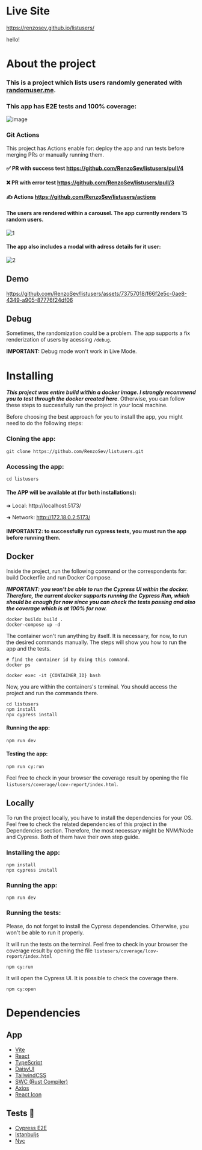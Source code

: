 # Live Site
https://renzosev.github.io/listusers/

hello!

# About the project
### This is a project which lists users randomly generated with [randomuser.me](https://randomuser.me/documentation).

### This app has E2E tests and 100% coverage:
![image](https://github.com/RenzoSev/listusers/assets/73757018/31a23f56-7ca1-4a8e-b119-bff57445bfbc)

### Git Actions
This project has Actions enable for: deploy the app and run tests before merging PRs or manually running them.

#### ✅ PR with success test https://github.com/RenzoSev/listusers/pull/4
#### ❌ PR with error test https://github.com/RenzoSev/listusers/pull/3
#### ✍️ Actions https://github.com/RenzoSev/listusers/actions

#### The users are rendered within a carousel. The app currently renders 15 random users.
![1](https://github.com/RenzoSev/listusers/assets/73757018/4f956bfd-6ee8-49ef-a416-acfd6d197c59)

#### The app also includes a modal with adress details for it user:
![2](https://github.com/RenzoSev/listusers/assets/73757018/a566382a-0a27-43b3-8664-62e29ee61147)

## Demo
https://github.com/RenzoSev/listusers/assets/73757018/f66f2e5c-0ae8-4349-a905-87776f24df06

## Debug
Sometimes, the randomization could be a problem. The app supports a fix renderization of users by acessing `/debug`.

**IMPORTANT:** Debug mode won't work in Live Mode.

# Installing

_**This project was entire build within a docker image. I strongly recommend you to test through the docker created here**_. Otherwise, you can follow these steps to successfully run the project in your local machine.

Before choosing the best approach for you to install the app, you might need to do the following steps:

### Cloning the app:
```
git clone https://github.com/RenzoSev/listusers.git
```

### Accessing the app:
```
cd listusers
```

#### The APP will be available at (for both installations):

  ➜  Local:   http://localhost:5173/

  ➜  Network: http://172.18.0.2:5173/

#### IMPORTANT2: to successfully run cypress tests, you must run the app before running them.

## Docker
Inside the project, run the following command or the correspondents for: build Dockerfile and run Docker Compose.

***IMPORTANT: you won't be able to run the Cypress UI within the docker. Therefore, the current docker supports running the Cypress Run, which should be enough for now since you can check the tests passing and also the coverage which is at 100% for now.***

```
docker buildx build .
docker-compose up -d
```

The container won't run anything by itself. It is necessary, for now, to run the desired commands manually. The steps will show you how to run the app and the tests.

```
# find the container id by doing this command.
docker ps
```

```
docker exec -it {CONTAINER_ID} bash
```

Now, you are within the containers's terminal. You should access the project and run the commands there.

```
cd listusers
npm install
npx cypress install
```

#### Running the app:
```
npm run dev
```

#### Testing the app:
```
npm run cy:run
```

Feel free to check in your browser the coverage result by opening the file `listusers/coverage/lcov-report/index.html`.

## Locally
To run the project locally, you have to install the dependencies for your OS. Feel free to check the related dependencies of this project in the Dependencies section. Therefore, the most necessary might be NVM/Node and Cypress. Both of them have their own step guide.

### Installing the app:
```
npm install
npx cypress install
```

### Running the app:
```
npm run dev
```

### Running the tests:
Please, do not forget to install the Cypress dependencies. Otherwise, you won't be able to run it properly.

It will run the tests on the terminal. Feel free to check in your browser the coverage result by opening the file `listusers/coverage/lcov-report/index.html`
```
npm cy:run
```

It will open the Cypress UI. It is possible to check the coverage there.
```
npm cy:open
```

# Dependencies
## App
- [Vite](https://vitejs.dev/)
- [React](https://react.dev/)
- [TypeScript](https://www.typescriptlang.org/)
- [DaisyUI](https://daisyui.com/)
- [TailwindCSS](https://tailwindcss.com/)
- [SWC (Rust Compiler)](https://swc.rs/)
- [Axios](https://axios-http.com/ptbr/docs/intro)
- [React Icon](https://react-icons.github.io/react-icons/)

## Tests 🧪
- [Cypress E2E](https://www.cypress.io/)
- [Istanbuljs](https://istanbul.js.org/)
- [Nyc](https://github.com/istanbuljs/nyc)
